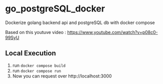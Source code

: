 # go_postgreSQL_docker
Dockerize golang backend api and postgreSQL db with docker compose 


Based on this youtuve video : https://www.youtube.com/watch?v=p08c0-99SyU


## Local Execution

1. run `docker compose build`
2. run `docker compose run`
3. Now you can request over http://localhost:3000